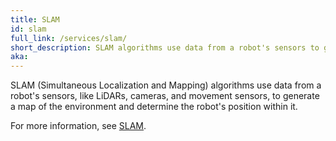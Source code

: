 ```yaml
---
title: SLAM
id: slam
full_link: /services/slam/
short_description: SLAM algorithms use data from a robot's sensors to generate a map of the environment and determine the robot's position within it.
aka:
---
```


SLAM (Simultaneous Localization and Mapping) algorithms use data from a robot's sensors, like LiDARs, cameras, and movement sensors, to generate a map of the environment and determine the robot's position within it.

For more information, see [SLAM](/services/slam/).
